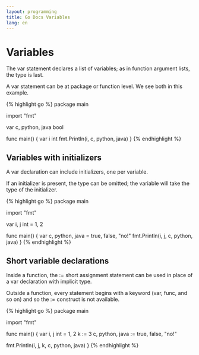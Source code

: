 ```yaml
---
layout: programming
title: Go Docs Variables
lang: en
---
```

# Variables

The var statement declares a list of variables; as in function argument lists, the type is last.

A var statement can be at package or function level. We see both in this example.

{% highlight go %}
package main

import "fmt"

var c, python, java bool

func main() {
  var i int
  fmt.Println(i, c, python, java)
}
{% endhighlight %}


## Variables with initializers

A var declaration can include initializers, one per variable.

If an initializer is present, the type can be omitted; the variable will take the type of the initializer.

{% highlight go %}
package main

import "fmt"

var i, j int = 1, 2

func main() {
  var c, python, java = true, false, "no!"
  fmt.Println(i, j, c, python, java)
}
{% endhighlight %}

## Short variable declarations

Inside a function, the := short assignment statement can be used in place of a var declaration with implicit type.

Outside a function, every statement begins with a keyword (var, func, and so on) and so the := construct is not available.

{% highlight go %}
package main

import "fmt"

func main() {
  var i, j int = 1, 2
  k := 3
  c, python, java := true, false, "no!"

  fmt.Println(i, j, k, c, python, java)
}
{% endhighlight %}
